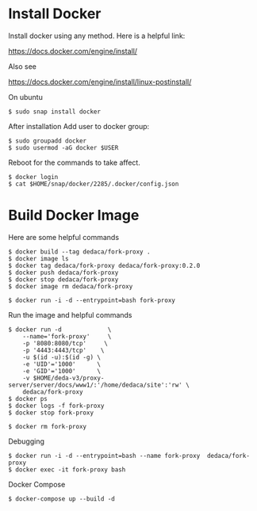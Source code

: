 
# Install Docker

Install docker using any method. Here is a helpful link:

https://docs.docker.com/engine/install/

Also see

https://docs.docker.com/engine/install/linux-postinstall/

On ubuntu

    $ sudo snap install docker

After installation Add user to docker group:

    $ sudo groupadd docker
    $ sudo usermod -aG docker $USER

Reboot for the commands to take affect.

    $ docker login
    $ cat $HOME/snap/docker/2285/.docker/config.json

# Build Docker Image

Here are some helpful commands

    $ docker build --tag dedaca/fork-proxy .
    $ docker image ls
    $ docker tag dedaca/fork-proxy dedaca/fork-proxy:0.2.0
    $ docker push dedaca/fork-proxy
    $ docker stop dedaca/fork-proxy
    $ docker image rm dedaca/fork-proxy

    $ docker run -i -d --entrypoint=bash fork-proxy
    

Run the image and helpful commands

    $ docker run -d             \
        --name='fork-proxy'     \
        -p '8080:8080/tcp'     \
        -p '4443:4443/tcp'    \
        -u $(id -u):$(id -g) \
        -e 'UID'='1000'      \
        -e 'GID'='1000'      \
        -v $HOME/deda-v3/proxy-server/server/docs/www1/:'/home/dedaca/site':'rw' \
        dedaca/fork-proxy
    $ docker ps
    $ docker logs -f fork-proxy
    $ docker stop fork-proxy

    $ docker rm fork-proxy

Debugging

    $ docker run -i -d --entrypoint=bash --name fork-proxy  dedaca/fork-proxy
    $ docker exec -it fork-proxy bash

Docker Compose

    $ docker-compose up --build -d

